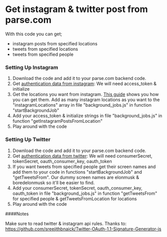 # Get instagram &amp; twitter post from parse.com

With this code you can get;
- instagram posts from specified locations
- tweets from specified locations
- tweets from specified people

### Setting Up Instagram

1. Download the code and add it to your parse.com backend code. 
2. Get [authentication data from instagram](https://instagram.com/developer/authentication/): We will need access_token &  initialize
3. Get the locations you want from instagram. [This guide](https://instagram.com/developer/endpoints/locations/) shows you how you can get them. Add as many instagram locations as you want to the "instagramLocations" array in file "background_jobs.js" in function "startBackgroundJob"
5. Add your access_token & initialize strings in file "background_jobs.js" in function "getInstagramPostsFromLocation"
6. Play around with the code

### Setting Up Twitter

1. Download the code and add it to your parse.com backend code. 
3. Get [authentication data from twitter](https://dev.twitter.com/oauth): We will need consumerSecret, tokenSecret, oauth_consumer_key, oauth_token
4. If you want tweets from specified people get their screen names and add them to your code in functions "startBackgroundJob" and "getTweetsFrom". Our dummy screen names are elonmusk & boredelonmusk so it'll be easier to find.
5. Add your consumerSecret, tokenSecret, oauth_consumer_key, oauth_token in file "background_jobs.js" in function "getTweetsFrom" for specified people & getTweetsFromLocation for locations
6. Play around with the code

####Notes

Make sure to read twitter & instagram api rules.
Thanks to: https://github.com/sreejithbnaick/Twitter-OAuth-1.1-Signature-Generator-js

